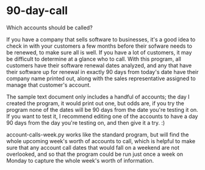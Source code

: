 # 90-day-call
Which accounts should be called?

If you have a company that sells software to businesses, it's a good idea to check in with your customers a few months before their sofware needs to be renewed, to make sure all is well. If you have a lot of customers, it may be difficult to determine at a glance who to call. With this program, all customers have their software renewal dates analyzed, and any that have their software up for renewal in exactly 90 days from today's date have their company name printed out, along with the sales representative assigned to manage that customer's account. 

The sample text document only includes a handful of accounts; the day I created the program, it would print out one, but odds are, if you try the program none of the dates will be 90 days from the date you're testing it on. If you want to test it, I recommend editing one of the accounts to have a day 90 days from the day you're testing on, and then give it a try. :)

account-calls-week.py works like the standard program, but will find the whole upcoming week's worth of accounts to call, which is helpful to make sure that any account call dates that would fall on a weekend are not overlooked, and so that the program could be run just once a week on Monday to capture the whole week's worth of information. 
